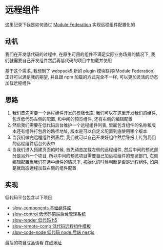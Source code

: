 # 远程组件

这里记录下我是如何通过 [Module Federation](https://webpack.docschina.org/concepts/module-federation/) 实现远程组件配置化的

## 动机

我们在开发低代码的过程中, 在原生可用的组件不满足实际业务场景的情况下, 我们就需要自己开发组件然后再低代码的项目中加载并使用

基于这个需求, 我想到了 webpack5 新的 plugin 模块联邦(Module Federation) 正好可以满足我的期望, 并且跟 npm 加载的方式完全不一样, 可以更加灵活的动态加载远程组件

## 思路

1. 我们首先需要一个远程组件开发的模板仓库, 我们可以在这里开发我们的组件, 包含低代码左侧的配置, 和中间的预览组件, 还有右侧的编辑配置
2. 然后我们需要在低代码后台维护一个远程组件列表, 里面包含组件的名称和版本还有组件打包后的路径地址, 版本是可以自定义配置到底使用哪个版本
3. 当我们做完远程组件列表后, 我们就可以自己开发好组件然后导报上传到我们的远程组件后台列表中
4. 当我们进入搭建页面的时候, 首先动态加载左侧的远程组件, 然后中间的预览部分是另外一个项目, 所以中间的预览项目需要自己加远程组件的预览部门, 右侧编辑配置当我们在选中组件的情况下, 初始化的时候判断是否是远程组件, 如果是就动态远程加载右侧的组件配置

## 实现

低代码平台包含以下项目

- [slow-components 基础组件库](https://github.com/18355166248/s-low-code)
- [slow-control 低代码前端后台管理系统](https://github.com/18355166248/s-low-code)
- [slow-render 低代码 h5](https://github.com/18355166248/s-low-code)
- [slow-remote-comp 低代码远程组件模板](https://github.com/18355166248/s-low-remote-comp)
- [slow-code-node 低代码 node 后端 nestjs](https://github.com/18355166248/s-low-code-node)

最后的项目成品请看 [在线地址](http://110.42.188.221:11000/application/remoteComp)
